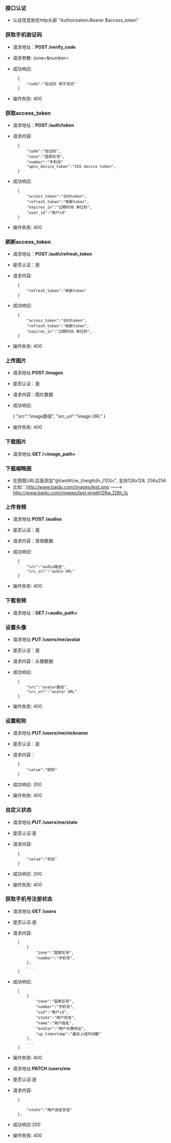 ### 接口认证
- 认证信息放在http头部 "Authorization:Bearer $access_token"

### 获取手机验证码
- 请求地址：**POST /verify_code**
- 请求参数: zone=&number=
- 成功响应:

        {
            "code":"验证码 用于测试"
        }

- 操作失败:
  400

### 获取access_token
- 请求地址：**POST /auth/token**
- 请求内容:

        {
            "code":"验证码",
            "zone":"国家区号",
            "number":"手机号"
            "apns_device_token":"IOS device token",
        }
        
- 成功响应:

		{
            "access_token":"访问token",
            "refresh_token":"刷新token",
            "expires_in":"过期时间 单位秒",
            "user_id":"用户id"
		}

- 操作失败:
  400

### 刷新access_token
- 请求地址：**POST /auth/refresh_token**
- 是否认证：是
- 请求内容:

        {
            "refresh_token":"刷新token"
        }
    
- 成功响应:

		{
			"access_token":"访问token",
			"refresh_token":"刷新token",
			"expires_in":"过期时间 单位秒",
		}

- 操作失败:
  400
  
### 上传图片
- 请求地址:**POST /images**
- 是否认证：是
- 请求内容：图片数据
- 成功响应:

    {
        "src":"image路径",
        "src_url":"image URL"
    }

- 操作失败:
  400

### 下载图片
- 请求地址:**GET /<image_path>**

### 下载缩略图
- 在原图URL后面添加"@{width}w_{heigth}h_{1|0}c", 支持128x128, 256x256
- 比如：http://www.baidu.com/images/test.png ---> http://www.baidu.com/images/test.png@128w_128h_1c

### 上传音频
- 请求地址:**POST /audios**
- 是否认证：是
- 请求内容：音频数据
- 成功响应:

        {
            "src":"audio路径",
            "src_url":"audio URL"
        }

- 操作失败:
  400

### 下载音频
- 请求地址：**GET /<audio_path>**


### 设置头像
- 请求地址:**PUT /users/me/avatar**
- 是否认证：是
- 请求内容：头像数据
- 成功响应:

        {
            "src":"avatar路径",
            "src_url":"avatar URL"
        }

- 操作失败:
  400

### 设置昵称
- 请求地址:**PUT /users/me/nickname**
- 是否认证：是
- 请求内容：

        {
            "value":"昵称"
        }

- 成功响应: 200

- 操作失败:
  400


### 自定义状态
- 请求地址:**PUT /users/me/state**
- 是否认证:是
- 请求内容:

        {
            "value":"状态"
        }

- 成功响应: 200

- 操作失败:
  400

### 获取手机号注册状态
- 请求地址:**GET /users**
- 是否认证:是
- 请求内容:

        [
            {
                "zone":"国家区号",
                "number":"手机号",
            },
            ...
        ]

- 成功响应:


        [
            {
                "zone":"国家区号",
                "number":"手机号",
                "uid":"用户id",
                "state":"用户状态",
                "name":"用户姓名",
                "avatar":"用户头像地址",
                "up_timestamp":"最后上线时间戳"
            },
            ...
        ]

- 操作失败:
  400


- 请求地址:**PATCH /users/me**
- 是否认证:是
- 请求内容:

        
        {
        
            "state":"用户自定状态"
        },

        

- 成功响应:200

- 操作失败:
  400
